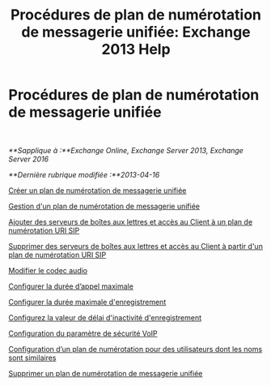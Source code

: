 ﻿---
title: 'Procédures de plan de numérotation de messagerie unifiée: Exchange 2013 Help'
TOCTitle: Procédures de plan de numérotation de messagerie unifiée
ms:assetid: 1bda77c8-c4e2-4ae0-a001-76ae029bf843
ms:mtpsurl: https://technet.microsoft.com/fr-fr/library/JJ822152(v=EXCHG.150)
ms:contentKeyID: 50555355
ms.date: 05/23/2018
mtps_version: v=EXCHG.150
ms.translationtype: MT
---

# Procédures de plan de numérotation de messagerie unifiée

 

_**Sapplique à :**Exchange Online, Exchange Server 2013, Exchange Server 2016_

_**Dernière rubrique modifiée :**2013-04-16_

[Créer un plan de numérotation de messagerie unifiée](create-a-um-dial-plan-exchange-2013-help.md)

[Gestion d'un plan de numérotation de messagerie unifiée](manage-a-um-dial-plan-exchange-2013-help.md)

[Ajouter des serveurs de boîtes aux lettres et accès au Client à un plan de numérotation URI SIP](add-mailbox-and-client-access-servers-to-a-sip-uri-dial-plan-exchange-2013-help.md)

[Supprimer des serveurs de boîtes aux lettres et accès au Client à partir d'un plan de numérotation URI SIP](remove-mailbox-and-client-access-servers-from-a-sip-uri-dial-plan-exchange-2013-help.md)

[Modifier le codec audio](change-the-audio-codec-exchange-2013-help.md)

[Configurer la durée d’appel maximale](configure-the-maximum-call-duration-exchange-2013-help.md)

[Configurer la durée maximale d'enregistrement](configure-the-maximum-recording-duration-exchange-2013-help.md)

[Configurez la valeur de délai d'inactivité d'enregistrement](configure-the-recording-idle-time-out-value-exchange-2013-help.md)

[Configuration du paramètre de sécurité VoIP](configure-the-voip-security-setting-exchange-2013-help.md)

[Configuration d’un plan de numérotation pour des utilisateurs dont les noms sont similaires](configure-a-dial-plan-for-users-who-have-similar-names-exchange-2013-help.md)

[Supprimer un plan de numérotation de messagerie unifiée](delete-a-um-dial-plan-exchange-2013-help.md)

